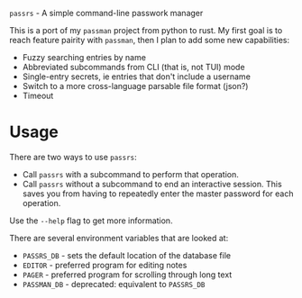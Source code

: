 `passrs` - A simple command-line passwork manager

This is a port of my `passman` project from python to rust.
My first goal is to reach feature pairity with `passman`, then I plan to add some new capabilities:

* Fuzzy searching entries by name
* Abbreviated subcommands from CLI (that is, not TUI) mode
* Single-entry secrets, ie entries that don't include a username
* Switch to a more cross-language parsable file format (json?)
* Timeout

# Usage

There are two ways to use `passrs`:

* Call `passrs` with a subcommand to perform that operation.
* Call `passrs` without a subcommand to end an interactive session. This saves you from having to repeatedly enter the master password for each operation.

Use the `--help` flag to get more information.

There are several environment variables that are looked at:

* `PASSRS_DB` - sets the default location of the database file
* `EDITOR` - preferred program for editing notes
* `PAGER` - preferred program for scrolling through long text
* `PASSMAN_DB` - deprecated: equivalent to `PASSRS_DB`
